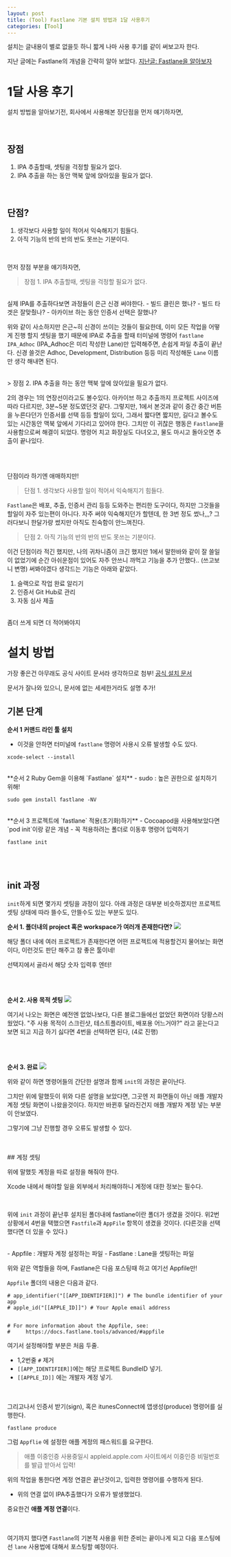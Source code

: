 ```yaml
---
layout: post                       
title: (Tool) Fastlane 기본 설치 방법과 1달 사용후기
categories: [Tool]
---
```


설치는 글내용이 별로 없을듯 하니 짧게 나마 사용 후기를 같이 써보고자 한다.

지난 글에는 Fastlane의 개념을 간략히 알아 보았다.  [지난글: Fastlane을 알아보자](https://jiseobkim.github.io/tool/2019/03/30/Tool-Fastlane을-알아보자.html)


# 1달 사용 후기
설치 방법을 알아보기전, 회사에서 사용해본 장단점을 먼저 얘기하자면,

<br>

## 장점

1. IPA 추출할때, 셋팅을 걱정할 필요가 없다.
2. IPA 추출을 하는 동안 맥북 앞에 앉아있을 필요가 없다.

<br>

## 단점?
1. 생각보다 사용할 일이 적어서 익숙해지기 힘들다.
2. 아직 기능의 반의 반의 반도 못쓰는 기분이다.

<br> 

먼저 장점 부분을 얘기하자면, 
> 장점 1. IPA 추출할때, 셋팅을 걱정할 필요가 없다.

<br>
실제 IPA를 추출하다보면 과정들이 은근 신경 써야한다. 
- 빌드 클린은 했나?
- 빌드 타겟은 잘맞췄나?
- 아카이브 하는 동안 인증서 선택은 잘했나?

위와 같이 사소하지만 은근~히 신경이 쓰이는 것들이 필요한데, 이미 모든 작업을 어떻게 진행 할지 셋팅을 했기 때문에
IPA로 추출을 할때 터미널에 명령어 `fastlane IPA_Adhoc` (IPA_Adhoc은 미리 작성한 Lane)만 입력해주면, 손쉽게 파일 추출이 끝난다. 신경 쓸것은 Adhoc, Development, Distribution 등등 미리 작성해둔 `Lane` 이름만 생각 해내면 된다.

<br> 
> 장점 2. IPA 추출을 하는 동안 맥북 앞에 앉아있을 필요가 없다.

2의 경우는 1의 연장선이라고도 볼수있다. 아카이브 하고 추출까지 프로젝트 사이즈에 따라 다르지만, 3분~5분 정도였던것 같다. 그렇지만, 1에서 본것과 같이 중간 중간 버튼을 누른다던가 인증서를 선택 등등 할일이 있다, 그래서 짧다면 짧지만, 길다고 볼수도 있는 시간동안 맥북 앞에서 기다리고 있어야 한다.
그치만 이 귀찮은 행동은 `Fastlane`을 사용함으로써 해결이 되었다. 명령어 치고 화장실도 다녀오고, 물도 마시고 돌아오면 추출이 끝나있다.

<br> 
<br>

단점이라 하기엔 애매하지만! 
> 단점 1. 생각보다 사용할 일이 적어서 익숙해지기 힘들다.

`Fastlane`은 배포, 추출, 인증서 관리 등등 도와주는 편리한 도구이다, 하지만 그것들을 할일이 자주 있는편이 아니다.
자주 써야 익숙해지던가 할텐데, 한 3번 정도 썼나,,,? 그러다보니 한달가량 썼지만 아직도 친숙함이 안느껴진다.

> 단점 2. 아직 기능의 반의 반의 반도 못쓰는 기분이다.

이건 단점이라 적긴 했지만, 나의 귀차니즘이 크긴 했지만 1에서 말한바와 같이 잘 쓸일이 없었기에 순간 아쉬운점이 있어도 자주 안쓰니 까먹고 기능을 추가 안했다.. (쓰고보니 변명)
써봐야겠다 생각드는 기능은 아래와 같았다.
1. 슬랙으로 작업 완료 알리기
2. 인증서 Git Hub로 관리 
3. 자동 심사 제출

<br> 
좀더 쓰게 되면 더 적어봐야지 

<br>

# 설치 방법
가장 좋은건 아무래도 공식 사이트 문서라 생각하므로 첨부! [공식 설치 문서](https://docs.fastlane.tools/getting-started/ios/setup/)

문서가 잘나와 있으니, 문서에 없는 세세한거라도 설명 추가!

## 기본 단계

**순서 1 커맨드 라인 툴 설치**
- 이것을 안하면 터미널에 `fastlane` 명령어 사용시 오류 발생할 수도 있다.

```
xcode-select --install
```

<br> 
**순서 2 Ruby Gem을 이용해 `Fastlane` 설치**
- sudo : 높은 권한으로 설치하기 위해! 

```
sudo gem install fastlane -NV
```


<br> 
**순서 3 프로젝트에 `fastlane` 적용(초기화)하기**
- Cocoapod을 사용해보았다면 `pod init`이랑 같은 개념
- 꼭 적용하려는 폴더로 이동후 명령어 입력하기

```
fastlane init
```
<br><br>

## init 과정
`init`하게 되면 몇가지 셋팅을 과정이 있다. 아래 과정은 대부분 비슷하겠지만 프로젝트 셋팅 상태에 따라 뜰수도, 안뜰수도 있는 부분도 있다.

**순서 1. 폴더내의 project 혹은 workspace가 여러개 존재한다면?**
![](https://raw.githubusercontent.com/JiSeobKim/jiseobkim.github.io/master/static/img/_posts/2019-04-21/image1.png)

해당 폴더 내에 여러 프로젝트가 존재한다면 어떤 프로젝트에 적용할건지 물어보는 화면이다,
이런것도 판단 해주고 참 좋은 툴이네!

선택지에서 골라서 해당 숫자 입력후 엔터!

<br>
<br>

**순서 2. 사용 목적 셋팅**
![](https://raw.githubusercontent.com/JiSeobKim/jiseobkim.github.io/master/static/img/_posts/2019-04-21/image2.png)

여기서 나오는 화면은 예전엔 없었나보다, 다른 블로그들에선 없었던 화면이라 당황스러웠었다.
"주 사용 목적이 스크린샷, 테스트플라이트, 배포용 어느거야?" 라고 묻는다고 보면 되고
지금 하기 싫다면 4번을 선택하면 된다, (4로 진행)


<br> 
<br>

**순서 3. 완료**
![](https://raw.githubusercontent.com/JiSeobKim/jiseobkim.github.io/master/static/img/_posts/2019-04-21/image3.png)

위와 같이 하면 명령어들의 간단한 설명과 함께 `init`의 과정은 끝이난다.

그치만 위에 말했듯이 위와 다른 설명을 보았다면, 그곳엔 저 화면들이 아닌 애플 개발자 계정 셋팅 화면이 나왔을것이다. 하지만 바뀐후 달라진건지 애플 개발자 계정 넣는 부분이 안보였다.

그렇기에 그냥 진행할 경우 오류도 발생할 수 있다.

<br>
<br>
## 계정 셋팅

위에 말했듯 계정을 따로 설정을 해줘야 한다.

Xcode 내에서 해야할 일을 외부에서 처리해야하니 계정에 대한 정보는 필수다.

<br>

 위에 `init` 과정이 끝난후 설치된 폴더내에 fastlane이란 폴더가 생겼을 것이다.
 위2번 상황에서 4번을 택했으면 `Fastfile`과 `AppFile` 항목이 생겼을 것이다. (다른것을 선택했다면 더 있을 수 있다.)
 
 <br> 
 - Appfile : 개발자 계정 설정하는 파일
 - Fastlane : Lane을 셋팅하는 파일
 
 위와 같은 역할들을 하며, Fastlane은 다음 포스팅때 하고 여기선 Appfile만!
 
 `Appfile` 폴더의 내용은 다음과 같다.
 
 ```
 # app_identifier("[[APP_IDENTIFIER]]") # The bundle identifier of your app
 # apple_id("[[APPLE_ID]]") # Your Apple email address
 
 
 # For more information about the Appfile, see:
 #     https://docs.fastlane.tools/advanced/#appfile
```

여기서 설정해야할 부분은 처음 두줄.

- 1,2번줄 `#` 제거
- `[[APP_IDENTIFIER]]`에는 해당 프로젝트 BundleID 넣기.
- `[[APPLE_ID]]` 에는 개발자 계정 넣기.

<br><br>
그리고나서 인증서 받기(sign), 혹은 itunesConnect에 앱생성(produce) 명령어를 실행한다.
```
fastlane produce
```
그럼 `Appflie` 에 설정한 애플 계정의 패스워드를 요구한다.
> 애플 이중인증 사용중일시 appleid.apple.com 사이트에서 이중인증 비밀번호를 발급 받아서 입력!

위의 작업을 통한다면 계정 연결은 끝난것이고, 입력한 명령어를 수행하게 된다.
- 위의 연결 없이 IPA추출했다가 오류가 발생했었다.

중요한건 **애플 계정 연결**이다.

<br><br> 
여기까지 했다면 `Fastlane`의 기본적 사용을 위한 준비는 끝이나게 되고 다음 포스팅에선 `lane` 사용법에 대해서 포스팅할 예정이다. 


